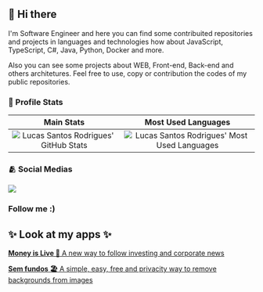 ## 👋 Hi there


I'm Software Engineer and here you can find some contribuited repositories and projects in languages and technologies how about JavaScript, TypeScript, C#, Java, Python, Docker and more.

Also you can see some projects about WEB, Front-end, Back-end and others architetures. Feel free to use, copy or contribution the codes of my public repositories.

### 📖 Profile Stats

Main Stats             |  Most Used Languages
:-------------------------:|:-------------------------:
![Lucas Santos Rodrigues' GitHub Stats](https://github-readme-stats.vercel.app/api?username=lusrodri&show_icons=true&count_private=true&hide=stars) | ![Lucas Santos Rodrigues' Most Used Languages](https://github-readme-stats.vercel.app/api/top-langs/?username=lusrodri&layout=compact)

### 🫂 Social Medias

[![](https://img.shields.io/badge/-LinkedIn-%230077B5?style=for-the-badge&logo=linkedin&logoColor=white)](https://www.linkedin.com/in/lucas-santos-rodrigues/)

### Follow me :)

## ✨ Look at my apps ✨
[**Money is Live 💸** A new way to follow investing and corporate news](https://moneyislive.lusrodri.me/)

[**Sem fundos 🏖️** A simple, easy, free and privacity way to remove backgrounds from images](https://semfundos.lusrodri.me/)

